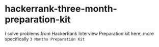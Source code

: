# hackerrank-three-month-preparation-kit
I solve problems from HackerRank Interview Preparation kit here, more specifically `3 Months Preparation Kit`
